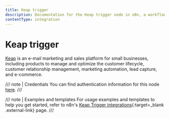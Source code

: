 ```yaml
---
title: Keap trigger
description: Documentation for the Keap trigger node in n8n, a workflow automation platform. Includes details of operations and configuration, and links to examples and credentials information.
contentType: integration
---
```


# Keap trigger

[Keap](https://keap.com/) is an e-mail marketing and sales platform for small businesses, including products to manage and optimize the customer lifecycle, customer relationship management, marketing automation, lead capture, and e-commerce.

/// note | Credentials
You can find authentication information for this node [here](/integrations/builtin/credentials/keap/).
///

///  note  | Examples and templates
For usage examples and templates to help you get started, refer to n8n's [Keap Trigger integrations](https://n8n.io/integrations/keap-trigger/){:target=_blank .external-link} page.
///
